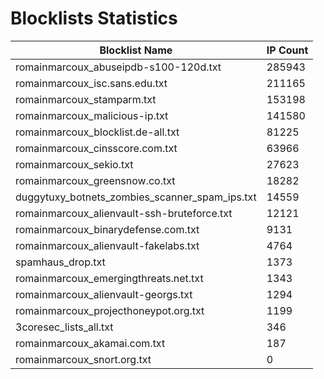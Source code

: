 # Blocklists Statistics
| Blocklist Name | IP Count |
|----|----|
| romainmarcoux_abuseipdb-s100-120d.txt | 285943 |
| romainmarcoux_isc.sans.edu.txt | 211165 |
| romainmarcoux_stamparm.txt | 153198 |
| romainmarcoux_malicious-ip.txt | 141580 |
| romainmarcoux_blocklist.de-all.txt | 81225 |
| romainmarcoux_cinsscore.com.txt | 63966 |
| romainmarcoux_sekio.txt | 27623 |
| romainmarcoux_greensnow.co.txt | 18282 |
| duggytuxy_botnets_zombies_scanner_spam_ips.txt | 14559 |
| romainmarcoux_alienvault-ssh-bruteforce.txt | 12121 |
| romainmarcoux_binarydefense.com.txt | 9131 |
| romainmarcoux_alienvault-fakelabs.txt | 4764 |
| spamhaus_drop.txt | 1373 |
| romainmarcoux_emergingthreats.net.txt | 1343 |
| romainmarcoux_alienvault-georgs.txt | 1294 |
| romainmarcoux_projecthoneypot.org.txt | 1199 |
| 3coresec_lists_all.txt | 346 |
| romainmarcoux_akamai.com.txt | 187 |
| romainmarcoux_snort.org.txt | 0 |
